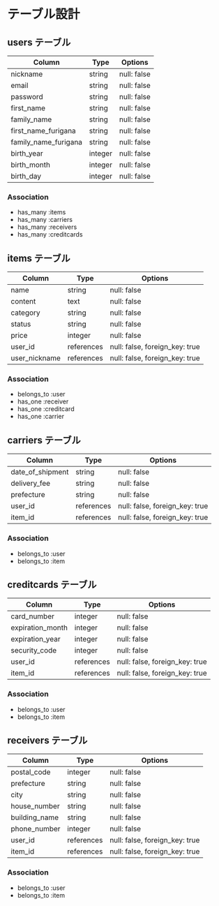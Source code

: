 # テーブル設計

## users テーブル

| Column               | Type    | Options     |
| -------------------- | ------- | ----------- |
| nickname             | string  | null: false |
| email                | string  | null: false |
| password             | string  | null: false |
| first_name           | string  | null: false |
| family_name          | string  | null: false |
| first_name_furigana  | string  | null: false |
| family_name_furigana | string  | null: false |
| birth_year           | integer | null: false |
| birth_month          | integer | null: false |
| birth_day            | integer | null: false |

### Association

- has_many :items
- has_many :carriers
- has_many :receivers
- has_many :creditcards

## items テーブル

| Column        | Type       | Options                        |
| ------------- | ---------- | ------------------------------ |
| name          | string     | null: false                    |
| content       | text       | null: false                    |
| category      | string     | null: false                    |
| status        | string     | null: false                    |
| price         | integer    | null: false                    |
| user_id       | references | null: false, foreign_key: true |
| user_nickname | references | null: false, foreign_key: true |

### Association

- belongs_to :user
- has_one :receiver
- has_one :creditcard
- has_one :carrier

## carriers テーブル

| Column              | Type       | Options                        |
| ------------------- | ---------- | ------------------------------ |
| date_of_shipment    | string     | null: false                    |
| delivery_fee        | string     | null: false                    |
| prefecture          | string     | null: false                    |
| user_id             | references | null: false, foreign_key: true |
| item_id             | references | null: false, foreign_key: true |

### Association

- belongs_to :user
- belongs_to :item

## creditcards テーブル

| Column              | Type       | Options                        |
| ------------------- | ---------- | ------------------------------ |
| card_number         | integer    | null: false                    |
| expiration_month    | integer    | null: false                    |
| expiration_year     | integer    | null: false                    |
| security_code       | integer    | null: false                    |
| user_id             | references | null: false, foreign_key: true |
| item_id             | references | null: false, foreign_key: true |

### Association

- belongs_to :user
- belongs_to :item

## receivers テーブル

| Column        | Type       | Options                        |
| ------------- | ---------- | ------------------------------ |
| postal_code   | integer    | null: false                    |
| prefecture    | string     | null: false                    |
| city          | string     | null: false                    |
| house_number  | string     | null: false                    |
| building_name | string     | null: false                    |
| phone_number  | integer    | null: false                    |
| user_id       | references | null: false, foreign_key: true |
| item_id       | references | null: false, foreign_key: true |

### Association

- belongs_to :user
- belongs_to :item
